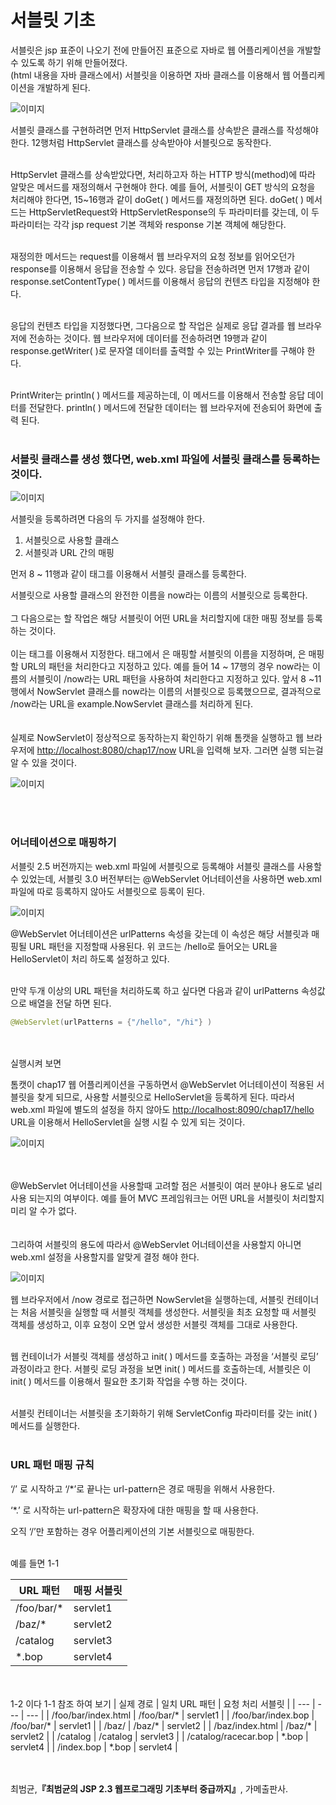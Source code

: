 # 서블릿 기초

서블릿은 jsp 표준이 나오기 전에 만들어진 표준으로 자바로 웹 어플리케이션을 개발할 수 있도록 하기 위해 만들어졌다. <br/>(html 내용을 자바 클래스에서) 서블릿을 이용하면 자바 클래스를 이용해서 웹 어플리케이션을 개발하게 된다.

![이미지](/programming/img/서블릿1.PNG)

서블릿 클래스를 구현하려면 먼저 HttpServlet 클래스를 상속받은 클래스를 작성해야 한다.
12행처럼 HttpServlet 클래스를 상속받아야 서블릿으로 동작한다.<br/><br/>

HttpServlet 클래스를 상속받았다면, 처리하고자 하는 HTTP 방식(method)에 따라 알맞은 메서드를 재정의해서 구현해야 한다. 예를 들어, 서블릿이 GET 방식의 요청을 처리해야 한다면, 15~16행과 같이 doGet( ) 메서드를 재정의하면 된다. doGet( ) 메서드는 HttpServletRequest와 HttpServletResponse의 두 파라미터를 갖는데, 이 두 파라미터는 각각 jsp request 기본 객체와 response 기본 객체에 해당한다.<br/><br/>

재정의한 메서드는 request를 이용해서 웹 브라우저의 요청 정보를 읽어오던가 response를 이용해서 응답을 전송할 수 있다. 응답을 전송하려면 먼저 17행과 같이 response.setContentType( ) 메서드를 이용해서 응답의 컨텐츠 타입을 지정해야 한다.<br/><br/>

응답의 컨텐츠 타입을 지정했다면, 그다음으로 할 작업은 실제로 응답 결과를 웹 브라우저에 전송하는 것이다. 웹 브라우저에 데이터를 전송하려면 19행과 같이 response.getWriter( )로 문자열 데이터를 출력할 수 있는 PrintWriter를 구해야 한다.<br/><br/>

PrintWriter는 println( ) 메서드를 제공하는데, 이 메서드를 이용해서 전송할 응답 데이터를 전달한다.
println( ) 메서드에 전달한 데이터는 웹 브라우저에 전송되어 화면에 출력 된다.<br/><br/>

### **서블릿 클래스를 생성 했다면, web.xml 파일에 서블릿 클래스를 등록하는 것이다.**

![이미지](/programming/img/서블릿2.PNG)

서블릿을 등록하려면 다음의 두 가지를 설정해야 한다.
1. 서블릿으로 사용할 클래스
2. 서블릿과 URL 간의 매핑<br/>

먼저 8 ~ 11행과 같이 <servlet> 태그를 이용해서 서블릿 클래스를 등록한다.<br/>

서블릿으로 사용할 클래스의 완전한 이름을 now라는 이름의 서블릿으로 등록한다.
<br/><br/>
그 다음으로는 할 작업은 해당 서블릿이 어떤 URL을 처리할지에 대한 매핑 정보를 등록 하는 것이다.
<br/><br/>
이는 <servlet-mapping> 태그를 이용해서 지정한다. <servlet-mapping> 태그에서 <servlet-name>은 매핑할 서블릿의 이름을 지정하며, <url-pattern>은 매핑할 URL의 패턴을 처리한다고 지정하고 있다. 예를 들어 14 ~ 17행의 경우 now라는 이름의 서블릿이 /now라는 URL 패턴을 사용하여 처리한다고 지정하고 있다. 앞서 8 ~11행에서 NowServlet 클래스를 now라는 이름의 서블릿으로 등록했으므로, 결과적으로 /now라는 URL을 example.NowServlet 클래스를 처리하게 된다.
<br/><br/><br/>
실제로 NowServlet이 정상적으로 동작하는지 확인하기 위해 톰캣을 실행하고 웹 브라우저에 [http://localhost:8080/chap17/now](http://localhost:8080/chap17/now) URL을 입력해 보자. 그러면 실행 되는걸 알 수 있을 것이다.

![이미지](/programming/img/서블릿3.PNG)

<br/><br/>

### **어너테이션으로 매핑하기**

서블릿 2.5 버전까지는 web.xml 파일에 서블릿으로 등록해야 서블릿 클래스를 사용할 수 있었는데, 서블릿 3.0 버전부터는 @WebServlet 어너테이션을 사용하면 web.xml 파일에 따로 등록하지 않아도 서블릿으로 등록이 된다.

![이미지](/programming/img/사진4.PNG)

@WebServlet 어너테이션은 urlPatterns 속성을 갖는데 이 속성은 해당 서블릿과 매핑될 URL 패턴을 지정할때 사용된다. 위 코드는 /hello로 들어오는 URL을 HelloServlet이 처리 하도록 설정하고 있다.<br/><br/>

만약 두개 이상의 URL 패턴을 처리하도록 하고 싶다면 다음과 같이 urlPatterns 속성값으로 배열을 전달 하면 된다.

```java
@WebServlet(urlPatterns = {"/hello", "/hi"} )
```

<br/><br/>실행시켜 보면 

톰캣이 chap17 웹 어플리케이션을 구동하면서 @WebServlet 어너테이션이 적용된 서블릿을 찾게 되므로, 사용할 서블릿으로 HelloServlet을 등록하게 된다. 따라서 web.xml 파일에 별도의 설정을 하지 않아도 [http://localhost:8090/chap17/hello](http://localhost:8090/chap17/hello) URL을 이용해서 HelloServlet을 실행 시킬 수 있게 되는 것이다.

![이미지](/programming/img/서블릿5.PNG)<br/><br/><br/>

@WebServlet 어너테이션을 사용할때 고려할 점은 서블릿이 여러 분야나 용도로 널리 사용 되는지의 여부이다. 예를 들어 MVC 프레임워크는 어떤 URL을 서블릿이 처리할지 미리 알 수가 없다.
<br/><br/><br/>
그리하여 서블릿의 용도에 따라서 @WebServlet 어너테이션을 사용할지 아니면 web.xml 설정을 사용할지를 알맞게 결정 해야 한다.

![이미지](/programming/img/서블릿6.PNG)

웹 브라우저에서 /now 경로로 접근하면 NowServlet을 실행하는데, 서블릿 컨테이너는 처음 서블릿을 실행할 때 서블릿 객체를 생성한다. 서블릿을 최초 요청할 때 서블릿 객체를 생성하고, 이후 요청이 오면 앞서 생성한 서블릿 객체를 그대로 사용한다.<br/><br/>

웹 컨테이너가 서블릿 객체를 생성하고 init( ) 메서드를 호출하는 과정을 ‘서블릿 로딩’ 과정이라고 한다. 서블릿 로딩 과정을 보면 init( ) 메서드를 호출하는데, 서블릿은 이 init( ) 메서드를 이용해서 필요한 초기화 작업을 수행 하는 것이다.<br/><br/>

서블릿 컨테이너는 서블릿을 초기화하기 위해 ServletConfig 파라미터를 갖는 init( ) 메서드를 실행한다.<br/><br/>

### **URL 패턴 매핑 규칙**

‘/’ 로 시작하고 ‘/*’로 끝나는 url-pattern은 경로 매핑을 위해서 사용한다.

‘*.’ 로 시작하는 url-pattern은 확장자에 대한 매핑을 할 때 사용한다.

오직 ‘/’만 포함하는 경우 어플리케이션의 기본 서블릿으로 매핑한다.<br/><br/>

예를 들면 1-1

| URL 패턴 | 매핑 서블릿 |
| --- | --- |
| /foo/bar/* | servlet1 |
| /baz/* | servlet2 |
| /catalog | servlet3 |
| *.bop | servlet4 |


<br/><br/>
1-2 이다
1-1 참조 하여 보기
| 실제 경로 | 일치 URL 패턴 | 요청 처리 서블릿 |
| --- | --- | --- |
| /foo/bar/index.html | /foo/bar/* | servlet1 |
| /foo/bar/index.bop | /foo/bar/* | servlet1 |
| /baz/ | /baz/* | servlet2 |
| /baz/index.html | /baz/* | servlet2 |
| /catalog | /catalog | servlet3 |
| /catalog/racecar.bop | *.bop | servlet4 |
| /index.bop | *.bop | servlet4 |

<br/><br/>
최범균,**『**최범균의 JSP 2.3 웹프로그래밍 기초부터 중급까지**』**, 가메출판사.